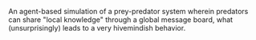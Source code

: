 An agent-based simulation of a prey-predator system wherein predators can share "local knowledge" through a global message board, what (unsurprisingly) leads to a very hivemindish behavior.
